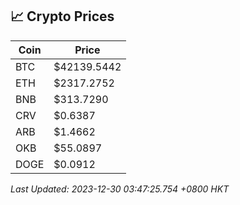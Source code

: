 ## 📈 Crypto Prices

| Coin | Price |
| ---- | ----- |
| BTC | $42139.5442 |
| ETH | $2317.2752 |
| BNB | $313.7290 |
| CRV | $0.6387 |
| ARB | $1.4662 |
| OKB | $55.0897 |
| DOGE | $0.0912 |

_Last Updated: 2023-12-30 03:47:25.754 +0800 HKT_